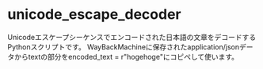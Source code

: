 # unicode_escape_decoder
Unicodeエスケープシーケンスでエンコードされた日本語の文章をデコードするPythonスクリプトです。
WayBackMachineに保存されたapplication/jsonデータからtextの部分をencoded_text = r"hogehoge"にコピペして使います。
